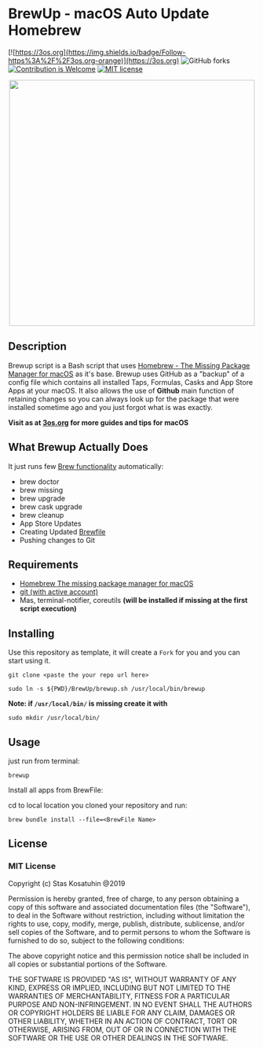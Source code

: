 # BrewUp - macOS Auto Update Homebrew

[![https://3os.org](https://img.shields.io/badge/Follow-https%3A%2F%2F3os.org-orange)](https://3os.org)
![GitHub forks](https://img.shields.io/github/forks/fire1ce/BrewUp?label=Fork)
[![Contribution is Welcome](https://img.shields.io/badge/Contribution%20Is-Welcomed-brightgreen)](https://github.com/fire1ce/BrewUp/blob/master/brewup.sh)
[![MIT license](https://img.shields.io/badge/License-MIT-blue.svg)](https://mit-license.org/)

<p align="center">
    <img src="https://user-images.githubusercontent.com/16795594/152403554-eb859e26-8232-4759-ba27-f025069c6f83.jpg" width=500>
</p>

## Description

Brewup script is a Bash script that uses [Homebrew - The Missing Package Manager for macOS](https://brew.sh/) as it's base.
Brewup uses GitHub as a "backup" of a config file which contains all installed Taps, Formulas, Casks and App Store Apps at your macOS. It also allows the use of **Github** main function of retaining changes so you can always look up for the package that were installed sometime ago and you just forgot what is was exactly.

**Visit as at [3os.org](https://3os.org) for more guides and tips for macOS**

## What Brewup Actually Does

It just runs few [Brew functionality](https://docs.brew.sh/) automatically:

- brew doctor
- brew missing
- brew upgrade
- brew cask upgrade
- brew cleanup
- App Store Updates
- Creating Updated [Brewfile](https://github.com/Homebrew/homebrew-bundle)
- Pushing changes to Git

## Requirements

- [Homebrew The missing package manager for macOS](https://brew.sh/)
- [git (with active account)](https://github.com/)
- Mas, terminal-notifier, coreutils **(will be installed if missing at the first script execution)**

## Installing

Use this repository as template, it will create a `Fork` for you and you can start using it.

```shell
git clone <paste the your repo url here>
```

```shell
sudo ln -s ${PWD}/BrewUp/brewup.sh /usr/local/bin/brewup
```

**Note: if `/usr/local/bin/` is missing create it with**

```shell
sudo mkdir /usr/local/bin/
```

## Usage

just run from terminal:

```shell
brewup
```

Install all apps from BrewFile:

cd to local location you cloned your repository and run:

```shell
brew bundle install --file=<BrewFile Name>
```

## License

### MIT License

Copyright (c) Stas Kosatuhin @2019

Permission is hereby granted, free of charge, to any person obtaining a copy
of this software and associated documentation files (the "Software"), to
deal in the Software without restriction, including without limitation the
rights to use, copy, modify, merge, publish, distribute, sublicense, and/or
sell copies of the Software, and to permit persons to whom the Software is
furnished to do so, subject to the following conditions:

The above copyright notice and this permission notice shall be included in
all copies or substantial portions of the Software.

THE SOFTWARE IS PROVIDED "AS IS", WITHOUT WARRANTY OF ANY KIND, EXPRESS OR
IMPLIED, INCLUDING BUT NOT LIMITED TO THE WARRANTIES OF MERCHANTABILITY,
FITNESS FOR A PARTICULAR PURPOSE AND NON-INFRINGEMENT. IN NO EVENT SHALL THE
AUTHORS OR COPYRIGHT HOLDERS BE LIABLE FOR ANY CLAIM, DAMAGES OR OTHER
LIABILITY, WHETHER IN AN ACTION OF CONTRACT, TORT OR OTHERWISE, ARISING
FROM, OUT OF OR IN CONNECTION WITH THE SOFTWARE OR THE USE OR OTHER DEALINGS
IN THE SOFTWARE.
